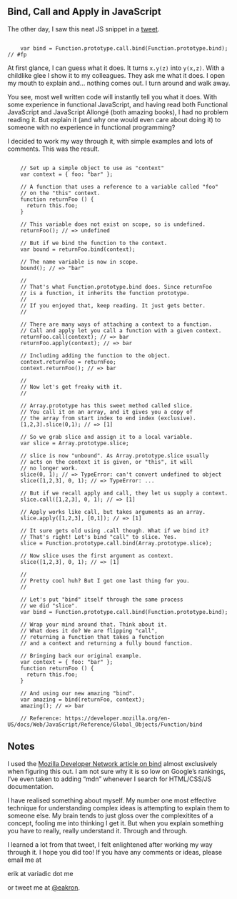 ## Bind, Call and Apply in JavaScript

The other day, I saw this neat JS snippet in a [tweet](https://twitter.com/littlecalculist/status/125413301965438976).

```

    var bind = Function.prototype.call.bind(Function.prototype.bind); // #fp

```

At first glance, I can guess what it does. It turns `x.y(z)` into `y(x,z)`. With a childlike glee I show it to my colleagues. They ask me what it does. I open my mouth to explain and… nothing comes out. I turn around and walk away.

You see, most well written code will instantly tell you what it does. With some experience in functional JavaScript, and having read both Functional JavaScript and JavaScript Allongé (both amazing books), I had no problem reading it. But explain it (and why one would even care about doing it) to someone with no experience in functional programming?

I decided to work my way through it, with simple examples and lots of comments. This was the result.

```

    // Set up a simple object to use as "context"
    var context = { foo: "bar" };

    // A function that uses a reference to a variable called "foo"
    // on the "this" context.
    function returnFoo () {
      return this.foo;
    }

    // This variable does not exist on scope, so is undefined.
    returnFoo(); // => undefined

    // But if we bind the function to the context.
    var bound = returnFoo.bind(context);

    // The name variable is now in scope.
    bound(); // => "bar"

    //
    // That's what Function.prototype.bind does. Since returnFoo
    // is a function, it inherits the function prototype.
    //
    // If you enjoyed that, keep reading. It just gets better.
    //

    // There are many ways of attaching a context to a function.
    // Call and apply let you call a function with a given context.
    returnFoo.call(context); // => bar
    returnFoo.apply(context); // => bar

    // Including adding the function to the object.
    context.returnFoo = returnFoo;
    context.returnFoo(); // => bar

    //
    // Now let's get freaky with it.
    //

    // Array.prototype has this sweet method called slice.
    // You call it on an array, and it gives you a copy of
    // the array from start index to end index (exclusive).
    [1,2,3].slice(0,1); // => [1]

    // So we grab slice and assign it to a local variable.
    var slice = Array.prototype.slice;

    // slice is now "unbound". As Array.prototype.slice usually
    // acts on the context it is given, or "this", it will
    // no longer work.
    slice(0, 1); // => TypeError: can't convert undefined to object
    slice([1,2,3], 0, 1); // => TypeError: ...

    // But if we recall apply and call, they let us supply a context.
    slice.call([1,2,3], 0, 1); // => [1]

    // Apply works like call, but takes arguments as an array.
    slice.apply([1,2,3], [0,1]); // => [1]

    // It sure gets old using .call though. What if we bind it?
    // That's right! Let's bind "call" to slice. Yes.
    slice = Function.prototype.call.bind(Array.prototype.slice);

    // Now slice uses the first argument as context.
    slice([1,2,3], 0, 1); // => [1]

    //
    // Pretty cool huh? But I got one last thing for you.
    //

    // Let's put "bind" itself through the same process
    // we did "slice".
    var bind = Function.prototype.call.bind(Function.prototype.bind);

    // Wrap your mind around that. Think about it.
    // What does it do? We are flipping "call",
    // returning a function that takes a function
    // and a context and returning a fully bound function.

    // Bringing back our original example.
    var context = { foo: "bar" };
    function returnFoo () {
      return this.foo;
    }

    // And using our new amazing "bind".
    var amazing = bind(returnFoo, context);
    amazing(); // => bar

    // Reference: https://developer.mozilla.org/en-US/docs/Web/JavaScript/Reference/Global_Objects/Function/bind

```

## Notes

I used the [Mozilla Developer Network article on bind](https://developer.mozilla.org/en-US/docs/Web/JavaScript/Reference/Global_Objects/Function/bind) almost exclusively when figuring this out. I am not sure why it is so low on Google’s rankings, I’ve even taken to adding “mdn” whenever I search for HTML/CSS/JS documentation.

I have realised something about myself. My number one most effective technique for understanding complex ideas is attempting to explain them to someone else. My brain tends to just gloss over the complexitites of a concept, fooling me into thinking I get it. But when you explain something you have to really, really understand it. Through and through.

I learned a lot from that tweet, I felt enlightened after working my way through it. I hope you did too! If you have any comments or ideas, please email me at <script type="text/javascript"><!-- h='&#118;&#x61;&#114;&#x69;&#x61;&#100;&#x69;&#x63;&#46;&#x6d;&#x65;';a='&#64;';n='&#x65;&#114;&#x69;&#x6b;';e=n+a+h; document.write('<a h'+'ref'+'="ma'+'ilto'+':'+e+'" clas'+'s="em' + 'ail">'+e+'<\/'+'a'+'>'); // --></script>

<noscript>erik at variadic dot me</noscript>

or tweet me at [@eakron](https://twitter.com/eakron).

